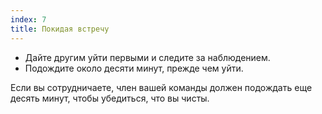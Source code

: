 ```yaml
---
index: 7
title: Покидая встречу
---
```

*   Дайте другим уйти первыми и следите за наблюдением.
*   Подождите около десяти минут, прежде чем уйти.

Если вы сотрудничаете, член вашей команды должен подождать еще десять минут, чтобы убедиться, что вы чисты.